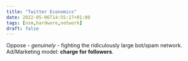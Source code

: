 ```yaml
---
title: "Twitter Economics"
date: 2022-05-06T14:55:17+01:00
tags: [nsm,hardware,network]
draft: false
---
```


Oppose *- genuinely -* fighting the ridiculously large bot/spam network. Ad/Marketing model: **charge for followers**. 
